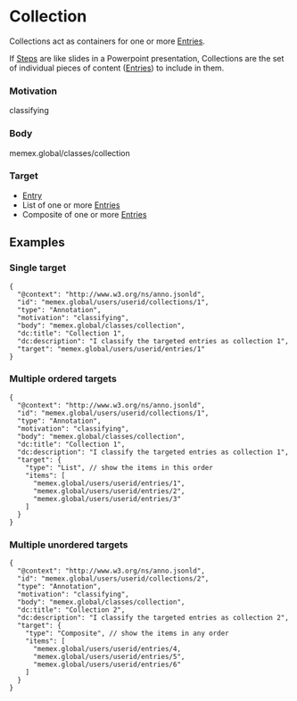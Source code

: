 
# Collection

Collections act as containers for one or more [Entries](Entry.md).

If [Steps](Step.md) are like slides in a Powerpoint presentation, Collections are the set of individual pieces of content ([Entries](Entry.md)) to include in them.

### Motivation 
classifying

### Body
memex.global/classes/collection

### Target
- [Entry](Entry.md)
- List of one or more [Entries](Entry.md)
- Composite of one or more [Entries](Entry.md)

## Examples

### Single target

```
{
  "@context": "http://www.w3.org/ns/anno.jsonld",
  "id": "memex.global/users/userid/collections/1",
  "type": "Annotation",
  "motivation": "classifying",
  "body": "memex.global/classes/collection",
  "dc:title": "Collection 1",
  "dc:description": "I classify the targeted entries as collection 1",
  "target": "memex.global/users/userid/entries/1"
}
```

### Multiple ordered targets

```
{
  "@context": "http://www.w3.org/ns/anno.jsonld",
  "id": "memex.global/users/userid/collections/1",
  "type": "Annotation",
  "motivation": "classifying",
  "body": "memex.global/classes/collection",
  "dc:title": "Collection 1",
  "dc:description": "I classify the targeted entries as collection 1",
  "target": {
    "type": "List", // show the items in this order
    "items": [
      "memex.global/users/userid/entries/1",
      "memex.global/users/userid/entries/2",
      "memex.global/users/userid/entries/3"
    ]
  }
}
```

### Multiple unordered targets

```
{
  "@context": "http://www.w3.org/ns/anno.jsonld",
  "id": "memex.global/users/userid/collections/2",
  "type": "Annotation",
  "motivation": "classifying",
  "body": "memex.global/classes/collection",
  "dc:title": "Collection 2",
  "dc:description": "I classify the targeted entries as collection 2",
  "target": {
    "type": "Composite", // show the items in any order
    "items": [
      "memex.global/users/userid/entries/4,
      "memex.global/users/userid/entries/5",
      "memex.global/users/userid/entries/6"
    ]
  }
}
```
